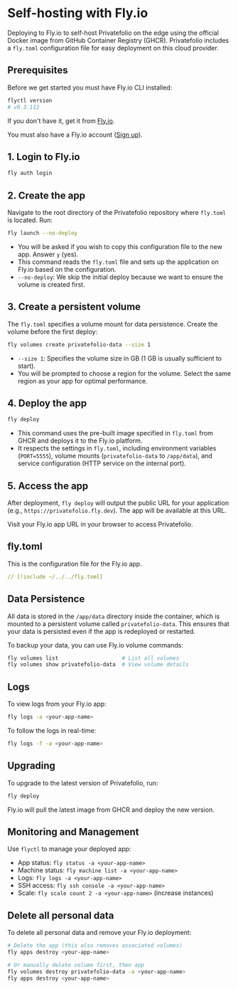 # Self-hosting with Fly.io

Deploying to Fly.io to self-host Privatefolio on the edge using the official Docker image from GitHub Container Registry (GHCR). Privatefolio includes a `fly.toml` configuration file for easy deployment on this cloud provider.

## Prerequisites

Before we get started you must have Fly.io CLI installed:

```sh
flyctl version
# v0.3.112
```

If you don't have it, get it from [Fly.io](https://fly.io/docs/hands-on/install-flyctl/).

You must also have a Fly.io account ([Sign up](https://fly.io/)).

## 1. Login to Fly.io

```sh
fly auth login
```

## 2. Create the app

Navigate to the root directory of the Privatefolio repository where `fly.toml` is located. Run:

```sh
fly launch --no-deploy
```

- You will be asked if you wish to copy this configuration file to the new app. Answer `y` (yes).
- This command reads the `fly.toml` file and sets up the application on Fly.io based on the configuration.
- `--no-deploy`: We skip the initial deploy because we want to ensure the volume is created first.

## 3. Create a persistent volume

The `fly.toml` specifies a volume mount for data persistence. Create the volume before the first deploy:

```sh
fly volumes create privatefolio-data --size 1
```

- `--size 1`: Specifies the volume size in GB (1 GB is usually sufficient to start).
- You will be prompted to choose a region for the volume. Select the same region as your app for optimal performance.

## 4. Deploy the app

```sh
fly deploy
```

- This command uses the pre-built image specified in `fly.toml` from GHCR and deploys it to the Fly.io platform.
- It respects the settings in `fly.toml`, including environment variables (`PORT=5555`), volume mounts (`privatefolio-data` to `/app/data`), and service configuration (HTTP service on the internal port).

## 5. Access the app

After deployment, `fly deploy` will output the public URL for your application (e.g., `https://privatefolio.fly.dev`). The app will be available at this URL.

Visit your Fly.io app URL in your browser to access Privatefolio.

## fly.toml

This is the configuration file for the Fly.io app.

```yaml [fly.toml]
// [!include ~/../../fly.toml]
```

## Data Persistence

All data is stored in the `/app/data` directory inside the container, which is mounted to a persistent volume called `privatefolio-data`. This ensures that your data is persisted even if the app is redeployed or restarted.

To backup your data, you can use Fly.io volume commands:

```sh
fly volumes list                    # List all volumes
fly volumes show privatefolio-data  # View volume details
```

## Logs

To view logs from your Fly.io app:

```sh
fly logs -a <your-app-name>
```

To follow the logs in real-time:

```sh
fly logs -f -a <your-app-name>
```

## Upgrading

To upgrade to the latest version of Privatefolio, run:

```sh
fly deploy
```

Fly.io will pull the latest image from GHCR and deploy the new version.

## Monitoring and Management

Use `flyctl` to manage your deployed app:

- App status: `fly status -a <your-app-name>`
- Machine status: `fly machine list -a <your-app-name>`
- Logs: `fly logs -a <your-app-name>`
- SSH access: `fly ssh console -a <your-app-name>`
- Scale: `fly scale count 2 -a <your-app-name>` (increase instances)

## Delete all personal data

To delete all personal data and remove your Fly.io deployment:

```sh
# Delete the app (this also removes associated volumes)
fly apps destroy <your-app-name>

# Or manually delete volume first, then app
fly volumes destroy privatefolio-data -a <your-app-name>
fly apps destroy <your-app-name>
```
